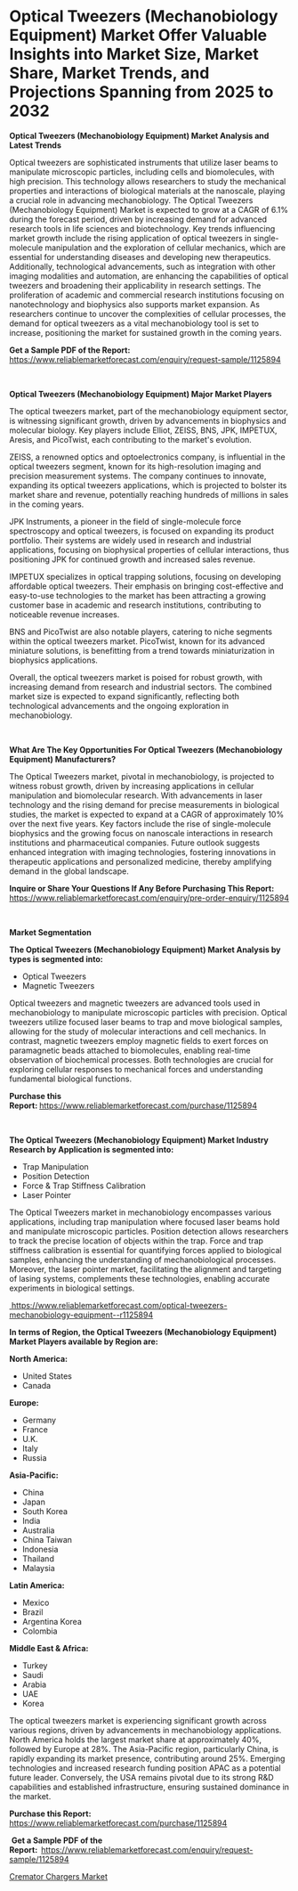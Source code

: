<p><h1>Optical Tweezers (Mechanobiology Equipment) Market Offer Valuable Insights into Market Size, Market Share, Market Trends, and Projections Spanning from 2025 to 2032</h1></p><p><strong>Optical Tweezers (Mechanobiology Equipment) Market Analysis and Latest Trends</strong></p>
<p><p>Optical tweezers are sophisticated instruments that utilize laser beams to manipulate microscopic particles, including cells and biomolecules, with high precision. This technology allows researchers to study the mechanical properties and interactions of biological materials at the nanoscale, playing a crucial role in advancing mechanobiology. The Optical Tweezers (Mechanobiology Equipment) Market is expected to grow at a CAGR of 6.1% during the forecast period, driven by increasing demand for advanced research tools in life sciences and biotechnology. Key trends influencing market growth include the rising application of optical tweezers in single-molecule manipulation and the exploration of cellular mechanics, which are essential for understanding diseases and developing new therapeutics. Additionally, technological advancements, such as integration with other imaging modalities and automation, are enhancing the capabilities of optical tweezers and broadening their applicability in research settings. The proliferation of academic and commercial research institutions focusing on nanotechnology and biophysics also supports market expansion. As researchers continue to uncover the complexities of cellular processes, the demand for optical tweezers as a vital mechanobiology tool is set to increase, positioning the market for sustained growth in the coming years.</p></p>
<p><strong>Get a Sample PDF of the Report:&nbsp;</strong> <a href="https://www.reliablemarketforecast.com/enquiry/request-sample/1125894?utm_campaign=1840&utm_medium=2&utm_source=Github&utm_content=ia&utm_term=24022025&utm_id=optical-tweezers-mechanobiology-equipment">https://www.reliablemarketforecast.com/enquiry/request-sample/1125894</a></p>
<p>&nbsp;</p>
<p><strong>Optical Tweezers (Mechanobiology Equipment) Major Market Players</strong></p>
<p><p>The optical tweezers market, part of the mechanobiology equipment sector, is witnessing significant growth, driven by advancements in biophysics and molecular biology. Key players include Elliot, ZEISS, BNS, JPK, IMPETUX, Aresis, and PicoTwist, each contributing to the market's evolution.</p><p>ZEISS, a renowned optics and optoelectronics company, is influential in the optical tweezers segment, known for its high-resolution imaging and precision measurement systems. The company continues to innovate, expanding its optical tweezers applications, which is projected to bolster its market share and revenue, potentially reaching hundreds of millions in sales in the coming years.</p><p>JPK Instruments, a pioneer in the field of single-molecule force spectroscopy and optical tweezers, is focused on expanding its product portfolio. Their systems are widely used in research and industrial applications, focusing on biophysical properties of cellular interactions, thus positioning JPK for continued growth and increased sales revenue.</p><p>IMPETUX specializes in optical trapping solutions, focusing on developing affordable optical tweezers. Their emphasis on bringing cost-effective and easy-to-use technologies to the market has been attracting a growing customer base in academic and research institutions, contributing to noticeable revenue increases.</p><p>BNS and PicoTwist are also notable players, catering to niche segments within the optical tweezers market. PicoTwist, known for its advanced miniature solutions, is benefitting from a trend towards miniaturization in biophysics applications.</p><p>Overall, the optical tweezers market is poised for robust growth, with increasing demand from research and industrial sectors. The combined market size is expected to expand significantly, reflecting both technological advancements and the ongoing exploration in mechanobiology.</p></p>
<p>&nbsp;</p>
<p><strong>What Are The Key Opportunities For Optical Tweezers (Mechanobiology Equipment) Manufacturers?</strong></p>
<p><p>The Optical Tweezers market, pivotal in mechanobiology, is projected to witness robust growth, driven by increasing applications in cellular manipulation and biomolecular research. With advancements in laser technology and the rising demand for precise measurements in biological studies, the market is expected to expand at a CAGR of approximately 10% over the next five years. Key factors include the rise of single-molecule biophysics and the growing focus on nanoscale interactions in research institutions and pharmaceutical companies. Future outlook suggests enhanced integration with imaging technologies, fostering innovations in therapeutic applications and personalized medicine, thereby amplifying demand in the global landscape.</p></p>
<p><strong>Inquire or Share Your Questions If Any Before Purchasing This Report:</strong> <a href="https://www.reliablemarketforecast.com/enquiry/pre-order-enquiry/1125894?utm_campaign=1840&utm_medium=2&utm_source=Github&utm_content=ia&utm_term=24022025&utm_id=optical-tweezers-mechanobiology-equipment">https://www.reliablemarketforecast.com/enquiry/pre-order-enquiry/1125894</a></p>
<p>&nbsp;</p>
<p><strong>Market Segmentation</strong></p>
<p><strong>The Optical Tweezers (Mechanobiology Equipment) Market Analysis by types is segmented into:</strong></p>
<p><ul><li>Optical Tweezers</li><li>Magnetic Tweezers</li></ul></p>
<p><p>Optical tweezers and magnetic tweezers are advanced tools used in mechanobiology to manipulate microscopic particles with precision. Optical tweezers utilize focused laser beams to trap and move biological samples, allowing for the study of molecular interactions and cell mechanics. In contrast, magnetic tweezers employ magnetic fields to exert forces on paramagnetic beads attached to biomolecules, enabling real-time observation of biochemical processes. Both technologies are crucial for exploring cellular responses to mechanical forces and understanding fundamental biological functions.</p></p>
<p><strong>Purchase this Report:&nbsp;</strong><a href="https://www.reliablemarketforecast.com/purchase/1125894?utm_campaign=1840&utm_medium=2&utm_source=Github&utm_content=ia&utm_term=24022025&utm_id=optical-tweezers-mechanobiology-equipment">https://www.reliablemarketforecast.com/purchase/1125894</a></p>
<p>&nbsp;</p>
<p><strong>The Optical Tweezers (Mechanobiology Equipment) Market Industry Research by Application is segmented into:</strong></p>
<p><ul><li>Trap Manipulation</li><li>Position Detection</li><li>Force & Trap Stiffness Calibration</li><li>Laser Pointer</li></ul></p>
<p><p>The Optical Tweezers market in mechanobiology encompasses various applications, including trap manipulation where focused laser beams hold and manipulate microscopic particles. Position detection allows researchers to track the precise location of objects within the trap. Force and trap stiffness calibration is essential for quantifying forces applied to biological samples, enhancing the understanding of mechanobiological processes. Moreover, the laser pointer market, facilitating the alignment and targeting of lasing systems, complements these technologies, enabling accurate experiments in biological settings.</p></p>
<p><a href="https://www.reliablemarketforecast.com/optical-tweezers-mechanobiology-equipment--r1125894?utm_campaign=1840&utm_medium=2&utm_source=Github&utm_content=ia&utm_term=24022025&utm_id=optical-tweezers-mechanobiology-equipment">&nbsp;https://www.reliablemarketforecast.com/optical-tweezers-mechanobiology-equipment--r1125894</a></p>
<p><strong>In terms of Region, the Optical Tweezers (Mechanobiology Equipment) Market Players available by Region are:</strong></p>
<p>
    <p> <strong> North America: </strong>
        <ul>
            <li>United States</li>
            <li>Canada</li>
        </ul>
        </p> 
    <p> <strong> Europe: </strong>
        <ul>
            <li>Germany</li>
            <li>France</li>
            <li>U.K.</li>
            <li>Italy</li>
            <li>Russia</li>
        </ul>
        </p> 
    <p> <strong> Asia-Pacific: </strong>
        <ul>
            <li>China</li>
            <li>Japan</li>
            <li>South Korea</li>
            <li>India</li>
            <li>Australia</li>
            <li>China Taiwan</li>
            <li>Indonesia</li>
            <li>Thailand</li>
            <li>Malaysia</li>
        </ul>
        </p> 
    <p> <strong> Latin America: </strong>
        <ul>
            <li>Mexico</li>
            <li>Brazil</li>
            <li>Argentina Korea</li>
            <li>Colombia</li>
        </ul>
        </p> 
    <p> <strong> Middle East & Africa: </strong>
        <ul>
            <li>Turkey</li>
            <li>Saudi</li>
            <li>Arabia</li>
            <li>UAE</li>
            <li>Korea</li>
        </ul>
    </p>
    </p>
<p><p>The optical tweezers market is experiencing significant growth across various regions, driven by advancements in mechanobiology applications. North America holds the largest market share at approximately 40%, followed by Europe at 28%. The Asia-Pacific region, particularly China, is rapidly expanding its market presence, contributing around 25%. Emerging technologies and increased research funding position APAC as a potential future leader. Conversely, the USA remains pivotal due to its strong R&D capabilities and established infrastructure, ensuring sustained dominance in the market.</p></p>
<p><strong>Purchase this Report: </strong><a href="https://www.reliablemarketforecast.com/purchase/1125894?utm_campaign=1840&utm_medium=2&utm_source=Github&utm_content=ia&utm_term=24022025&utm_id=optical-tweezers-mechanobiology-equipment">https://www.reliablemarketforecast.com/purchase/1125894</a></p>
<p>&nbsp;<strong>Get a Sample PDF of the Report:&nbsp;&nbsp;</strong><a href="https://www.reliablemarketforecast.com/enquiry/request-sample/1125894?utm_campaign=1840&utm_medium=2&utm_source=Github&utm_content=ia&utm_term=24022025&utm_id=optical-tweezers-mechanobiology-equipment">https://www.reliablemarketforecast.com/enquiry/request-sample/1125894</a></p>
<p><strong></strong></p>
<p><p><a href="https://github.com/vimar16th/Market-Research-Report-List-7/blob/main/cremator-chargers-market.md?utm_campaign=1840&utm_medium=2&utm_source=Github&utm_content=ia&utm_term=24022025&utm_id=optical-tweezers-mechanobiology-equipment">Cremator Chargers Market</a></p></p>